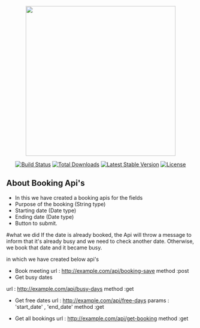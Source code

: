 <p align="center"><a href="https://laravel.com" target="_blank"><img src="https://raw.githubusercontent.com/laravel/art/master/logo-lockup/5%20SVG/2%20CMYK/1%20Full%20Color/laravel-logolockup-cmyk-red.svg" width="400"></a></p>

<p align="center">
<a href="https://travis-ci.org/laravel/framework"><img src="https://travis-ci.org/laravel/framework.svg" alt="Build Status"></a>
<a href="https://packagist.org/packages/laravel/framework"><img src="https://img.shields.io/packagist/dt/laravel/framework" alt="Total Downloads"></a>
<a href="https://packagist.org/packages/laravel/framework"><img src="https://img.shields.io/packagist/v/laravel/framework" alt="Latest Stable Version"></a>
<a href="https://packagist.org/packages/laravel/framework"><img src="https://img.shields.io/packagist/l/laravel/framework" alt="License"></a>
</p>

## About Booking Api's
- In this we have created a booking apis for the fields
- Purpose of the booking (String type)
- Starting date (Date type)
- Ending date (Date type)
- Button to submit.

 #what we did 
If the date is already booked, the Api will throw a message to inform that it's already busy and we need to check another date. Otherwise, we book that date and it became busy.

in which we have created below api's

-  Book meeting
url : http://example.com/api/booking-save 
method :post
- Get busy dates

url : http://example.com/api/busy-days
method :get

- Get free dates
url : http://example.com/api/free-days
params : 'start_date' , 'end_date' 
method :get

- Get all bookings
url : http://example.com/api/get-booking
method :get



